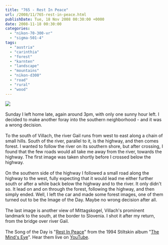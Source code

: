 ```yaml
---
title: "765 - Rest In Peace"
url: /2008/11/765-rest-in-peace.html
publishDate: Tue, 18 Nov 2008 00:30:00 +0000
date: 2008-11-18 00:30:00
categories: 
  - "nikon-70-300-vr"
  - "sigma-501-4"
tags: 
  - "austria"
  - "carinthia"
  - "forest"
  - "karnten"
  - "landscape"
  - "mountains"
  - "nikon-d300"
  - "road"
  - "rural"
  - "wood"
---
```

<a href="https://d25zfm9zpd7gm5.cloudfront.net/1200x1200/2008/20081116_155913_ps.jpg" target="_blank"><img src="https://d25zfm9zpd7gm5.cloudfront.net/0600x0600/2008/20081116_155913_ps.jpg"/></a><br/><br/>Sunday I left home late, again around 3pm, with only one sunny hour left. I decided to make another foray into the southern neighborhood - and it was a wrong decision.<br/><br/><a href="https://d25zfm9zpd7gm5.cloudfront.net/1200x1200/2008/20081116_154043_ps.jpg" target="_blank"><img alt="" border="0" src="https://d25zfm9zpd7gm5.cloudfront.net/0150x0150/2008/20081116_154043_ps.jpg" style="margin: 0pt 0px 0pt 10px; float: right;"/></a> To the south of Villach, the river Gail runs from west to east along a chain of small hills. South of the river, parallel to it, is the highway, and then comes forest. I wanted to follow the river on its southern shore, but after crossing, I found that the few roads would all take me away from the river, towards the highway. The first image was taken shortly before I crossed below the highway.<br/><br/><a href="https://d25zfm9zpd7gm5.cloudfront.net/1200x1200/2008/20081116_162127_dxo_raw.jpg" target="_blank"><img alt="" border="0" src="https://d25zfm9zpd7gm5.cloudfront.net/0150x0150/2008/20081116_162127_dxo_raw.jpg" style="margin: 0pt 10px 0pt 0px; float: left;"/></a> On the southern side of the highway I followed a small road along the highway to the west, fully expecting that it would lead me either further south or after a while back below the highway and to the river. It only didn't so. It lead on and on through the forest, following the highway, and then simply ended. Well, I left the car and made some forest images, one of them turned out to be the Image of the Day. Maybe no wrong decision after all.<br/><br/> The last image is another view of Mittagskogel, Villach's prominent landmark to the south, at the border to Slovenia. I shot it after my return, from the bridge over river Gail.<br/><br/>The Song of the Day is "<a href="http://www.lyricsmode.com/lyrics/s/stiltskin/rest_in_peace.html" target="_blank">Rest In Peace</a>" from the 1994 Stiltskin album "<a href="http://www.amazon.com/Minds-Eye-Stiltskin/dp/B0008551BA" target="_blank">The Mind's Eye</a>". Hear them live on <a href="http://www.youtube.com/watch?v=uVt4gtFuuQU" target="_blank">YouTube</a>.
